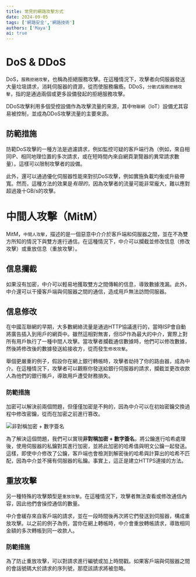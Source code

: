 ```yaml
---
title: 常見的網路攻擊方式
date: 2024-09-05
tags: ['網路安全','網路技術']
authors: ['Maya']
ai: true
---
```


# DoS & DDoS
DoS，`服務拒絕攻擊`，也稱為拒絕服務攻擊。在這種情況下，攻擊者向伺服器發送大量垃圾請求，消耗伺服器的資源，從而使服務癱瘓。DDoS，`分散式服務拒絕攻擊`，指的是通過兩個或更多設備發起的拒絕服務攻擊。

DDoS攻擊利用多個受控設備作為攻擊流量的來源，其中`物聯網`（IoT）設備尤其容易被控制，並成為DDoS攻擊流量的主要來源。

## 防範措施

防範DoS攻擊的一種方法是過濾請求，例如監控可疑的客戶端行為（例如，來自相同IP、相同地理位置的多次請求，或在短時間內來自網頁瀏覽器的異常請求數量）。這樣可以限制攻擊者的設備。

此外，還可以通過優化伺服器性能來對抗DoS攻擊，例如實施負載均衡或升級帶寬。然而，這種方法的效果是*有限的*，因為攻擊者的流量可能非常龐大，難以應對超過幾十GB/s的攻擊。

# 中間人攻擊（MitM）
MitM，`中間人攻擊`，描述的是一個惡意中介介於客戶端和伺服器之間，並在不為雙方所知的情況下與雙方進行通信。在這種情況下，中介可以攔截並修改信息（修改攻擊）或重放信息（重放攻擊）。

## 信息攔截
如果沒有加密，中介可以輕易地獲取雙方之間傳輸的信息，導致數據洩漏。此外，中介還可以干擾客戶端與伺服器之間的通信，造成用戶無法訪問伺服器。

## 信息修改
在中國互聯網的早期，大多數網絡流量是通過HTTP協議進行的，當時ISP會自動將廣告插入到用戶的網頁中。雖然這相對無害，但ISP作為最大的中介，實際上對所有用戶執行了一種中間人攻擊。當攻擊者攔截通信數據時，他們可以修改數據，然後將修改後的數據發送給接收方，從而發生`修改攻擊`。

舉個更嚴重的例子，假設你在網上銀行轉帳時，攻擊者劫持了你的路由器，成為中介。在這種情況下，攻擊者可以觀察你發送給銀行伺服器的請求，攔截並更改收款人為他們的銀行賬戶，導致用戶遭受財務損失。

### 防範措施
加密可以解決前兩個問題，但僅僅加密是不夠的，因為中介可以在初始密鑰交換過程中修改密鑰，從而在加密之前進行篡改。

![非對稱加密 + 數字簽名]()

為了解決這個問題，我們可以實現**非對稱加密 + 數字簽名**。將公鑰進行哈希處理後，使用伺服器的私鑰對其進行加密，並將此加密的哈希值與明文公鑰一起發送。這樣，即使中介修改了公鑰，客戶端也會檢測到解密後的哈希與計算出的哈希不匹配，因為中介並不擁有伺服器的私鑰。事實上，這正是建立HTTPS連接的方法。

## 重放攻擊
另一種特殊的攻擊類型是`重放攻擊`。在這種情況下，攻擊者無法查看或修改通信內容，因此他們會操控通信的數量。

中介會緩存來自客戶端的請求，並在一段時間後再次將它們發送到伺服器，構成重放攻擊。以之前的例子為例，當你在網上轉帳時，中介會重放轉帳請求，導致相同金額的多次轉帳到同一收款人。

### 防範措施
為了防止重放攻擊，可以對請求進行編號或加上時間戳。如果客戶端與伺服器之間的會話號碼大於請求的序列號，那麼該請求將被忽略。
